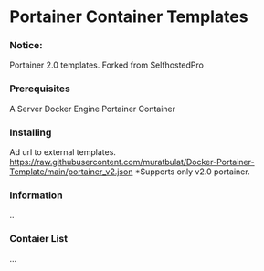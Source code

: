 # **Portainer Container Templates**

### Notice:
Portainer 2.0 templates.
Forked from SelfhostedPro

### Prerequisites
A Server
Docker Engine
Portainer Container

### Installing
Ad url to external templates.
https://raw.githubusercontent.com/muratbulat/Docker-Portainer-Template/main/portainer_v2.json
*Supports only v2.0 portainer.

### Information
..

### Contaier List
...
